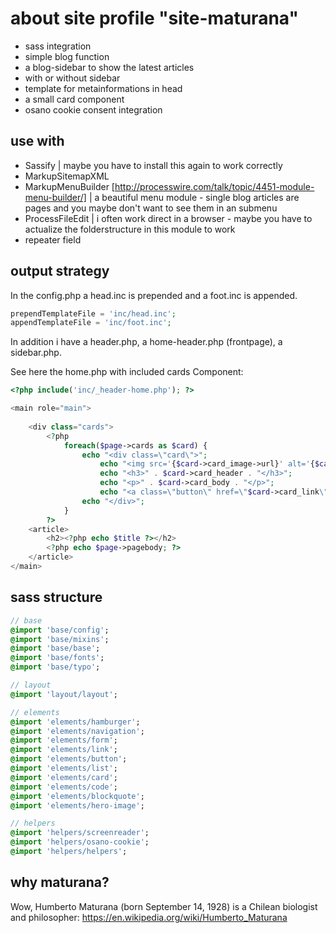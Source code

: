 # about site profile "site-maturana"

* sass integration
* simple blog function
* a blog-sidebar to show the latest articles
* with or without sidebar
* template for metainformations in head
* a small card component
* osano cookie consent integration


## use with

* Sassify | maybe you have to install this again to work correctly
* MarkupSitemapXML
* MarkupMenuBuilder [http://processwire.com/talk/topic/4451-module-menu-builder/] | a beautiful menu module - single blog articles are pages and you maybe don't want to see them in an submenu
* ProcessFileEdit | i often work direct in a browser - maybe you have to actualize the folderstructure in this module to work
* repeater field

## output strategy

In the config.php a head.inc is prepended and a foot.inc is appended.

```php
prependTemplateFile = 'inc/head.inc';
appendTemplateFile = 'inc/foot.inc';
```

In addition i have a header.php, a home-header.php (frontpage), a sidebar.php.

See here the home.php with included cards Component:

```php
<?php include('inc/_header-home.php'); ?>

<main role="main">
	
	<div class="cards">
		<?php
			foreach($page->cards as $card) {
				echo "<div class=\"card\">";
					echo "<img src='{$card->card_image->url}' alt='{$card->card_image->name}'>"; 
					echo "<h3>" . $card->card_header . "</h3>";
					echo "<p>" . $card->card_body . "</p>";
					echo "<a class=\"button\" href=\"$card->card_link\">read more</a>";
				echo "</div>";
			}
		?>
	<article>
		<h2><?php echo $title ?></h2>
		<?php echo $page->pagebody; ?>
	</article>
</main>
```

## sass structure

```sass
// base
@import 'base/config';
@import 'base/mixins';
@import 'base/base';
@import 'base/fonts';
@import 'base/typo';

// layout
@import 'layout/layout';

// elements
@import 'elements/hamburger';
@import 'elements/navigation';
@import 'elements/form';
@import 'elements/link';
@import 'elements/button';
@import 'elements/list';
@import 'elements/card';
@import 'elements/code';
@import 'elements/blockquote';
@import 'elements/hero-image';

// helpers
@import 'helpers/screenreader';
@import 'helpers/osano-cookie';
@import 'helpers/helpers';
```

## why maturana?

Wow, Humberto Maturana (born September 14, 1928) is a Chilean biologist and philosopher: https://en.wikipedia.org/wiki/Humberto_Maturana
